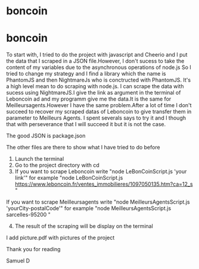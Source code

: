 ﻿# boncoin
# boncoin
To start with, I tried to do the project with javascript and Cheerio and I put the data that I scraped in a JSON file.However, I don't sucess to take the content of my variables due to the asynchronous operations of node.js
So I tried to change my strategy and I find a library which the name is PhantomJS and then NightmareJs who is conctructed with PhantomJS.
It's a high level mean to do scraping with node.js.
I can scrape the data with sucess using NightmareJS.I give the link as argument in the terminal of Leboncoin ad and my programm give me the data.It is the same for Meilleursagents.However I have the same problem.After a lot of time I don't succeed to recover my scraped datas of Leboncoin to give transfer them in parameter to Meilleurs Agents.
I spent severals says to try it and I though that with perseverance that I will succeed it but it is not the case.

The good JSON is package.json

The other files are there to show what I have tried to do before

1) Launch the terminal
2) Go to the project directory with cd
3) If you want to scrape Leboncoin write "node LeBonCoinScript.js 'your link'" for example "node LeBonCoinScript.js  https://www.leboncoin.fr/ventes_immobilieres/1097050135.htm?ca=12_s "

If you want to scrape Meilleursagents write "node MeilleursAgentsScript.js 'yourCity-postalCode'" for example "node MeilleursAgentsScript.js sarcelles-95200 "

4) The result of the scraping will be display on the terminal

I add picture.pdf with pictures of the project

Thank you for reading

Samuel D

